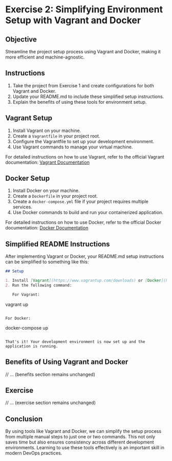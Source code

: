 # Exercise 2: Simplifying Environment Setup with Vagrant and Docker

## Objective
Streamline the project setup process using Vagrant and Docker, making it more efficient and machine-agnostic.

## Instructions
1. Take the project from Exercise 1 and create configurations for both Vagrant and Docker.
2. Update your README.md to include these simplified setup instructions.
3. Explain the benefits of using these tools for environment setup.

## Vagrant Setup

1. Install Vagrant on your machine.
2. Create a `Vagrantfile` in your project root.
3. Configure the Vagrantfile to set up your development environment.
4. Use Vagrant commands to manage your virtual machine.

For detailed instructions on how to use Vagrant, refer to the official Vagrant documentation:
[Vagrant Documentation](https://www.vagrantup.com/docs)

## Docker Setup

1. Install Docker on your machine.
2. Create a `Dockerfile` in your project root.
3. Create a `docker-compose.yml` file if your project requires multiple services.
4. Use Docker commands to build and run your containerized application.

For detailed instructions on how to use Docker, refer to the official Docker documentation:
[Docker Documentation](https://docs.docker.com/)

## Simplified README Instructions

After implementing Vagrant or Docker, your README.md setup instructions can be simplified to something like this:

```markdown
## Setup

1. Install [Vagrant](https://www.vagrantup.com/downloads) or [Docker](https://docs.docker.com/get-docker/)
2. Run the following command:

   For Vagrant:
   ```
   vagrant up
   ```

   For Docker:
   ```
   docker-compose up
   ```

That's it! Your development environment is now set up and the application is running.
```

## Benefits of Using Vagrant and Docker

// ... (benefits section remains unchanged)

## Exercise

// ... (exercise section remains unchanged)

## Conclusion

By using tools like Vagrant and Docker, we can simplify the setup process from multiple manual steps to just one or two commands. This not only saves time but also ensures consistency across different development environments. Learning to use these tools effectively is an important skill in modern DevOps practices.

